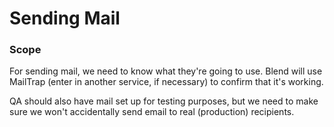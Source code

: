# Sending Mail

### Scope

For sending mail, we need to know what they're going to use. Blend will use MailTrap (enter in another service, if necessary) to confirm that it's working.

QA should also have mail set up for testing purposes, but we need to make sure we won't accidentally send email to real (production) recipients.
